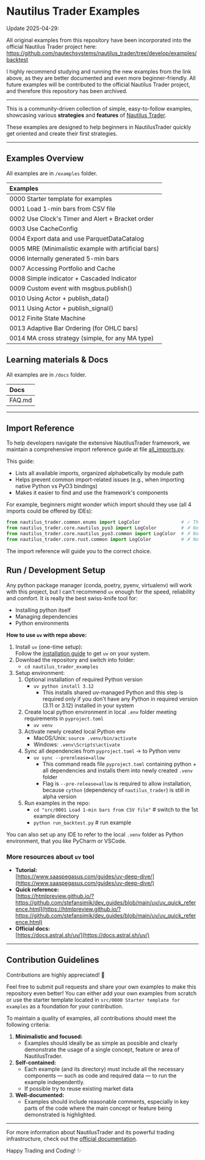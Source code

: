 # Nautilus Trader Examples

Update 2025-04-29:

All original examples from this repository have been incorporated into the official Nautilus Trader project here:
https://github.com/nautechsystems/nautilus_trader/tree/develop/examples/backtest

I highly recommend studying and running the new examples from the link above, as they are better documented and even more beginner-friendly.
All future examples will be contributed to the official Nautilus Trader project, and therefore this repository has been archived.

---

This is a community-driven collection of simple, easy-to-follow examples, showcasing various **strategies**
and **features** of [Nautilus Trader](https://nautilus-trader.github.io/).  

These examples are designed to help beginners in NautilusTrader quickly get oriented and create their first strategies.

---

## Examples Overview

All examples are in `/examples` folder.

| Examples                                             |
|:-----------------------------------------------------|
| 0000 Starter template for examples                   |
| 0001 Load 1-min bars from CSV file                   |
| 0002 Use Clock's Timer and Alert + Bracket order     |
| 0003 Use CacheConfig                                 |
| 0004 Export data and use ParquetDataCatalog          |
| 0005 MRE (Minimalistic example with artificial bars) |
| 0006 Internally generated 5-min bars                 |
| 0007 Accessing Portfolio and Cache                   |
| 0008 Simple indicator + Cascaded Indicator           |
| 0009 Custom event with msgbus.publish()              |
| 0010 Using Actor + publish_data()                    |
| 0011 Using Actor + publish_signal()                  |
| 0012 Finite State Machine                            |
| 0013 Adaptive Bar Ordering (for OHLC bars)           |
| 0014 MA cross strategy (simple, for any MA type)     |

## Learning materials & Docs

All examples are in `/docs` folder.

| Docs                |
|:--------------------|
| FAQ.md |

---

## Import Reference

To help developers navigate the extensive NautilusTrader framework, we maintain a comprehensive import reference
guide at file [all_imports.py](https://github.com/stefansimik/nautilus_trader_examples/blob/main/src/!helpers/all_imports.py). 

This guide:

- Lists all available imports, organized alphabetically by module path
- Helps prevent common import-related issues (e.g., when importing native Python vs PyO3 bindings)
- Makes it easier to find and use the framework's components

For example, beginners might wonder which import should they use (all 4 imports could be offered by IDEs):
```python
from nautilus_trader.common.enums import LogColor               # ✓ This is the right one
from nautilus_trader.core.nautilus_pyo3 import LogColor         # ✗ Not recommended
from nautilus_trader.core.nautilus_pyo3.common import LogColor  # ✗ Not recommended
from nautilus_trader.core.rust.common import LogColor           # ✗ Not recommended
```
The import reference will guide you to the correct choice.

## Run / Development Setup

Any python package manager (conda, poetry, pyenv, virtualenv) will work with this project, but I can't recommend `uv` enough for the speed, reliability and comfort. It is really the best swiss-knife tool for:

- Installing python itself
- Managing dependencies
- Python environments

**How to use `uv` with repo above:**

1. Install `uv` (one-time setup):  
   Follow the [installation guide](https://docs.astral.sh/uv/getting-started/installation/) to get `uv` on your system.
2. Download the repository and switch into folder:
   * `cd nautilus_trader_examples`
3. Setup environment:
   1. Optional installation of required Python version
      * `uv python install 3.12`
         * This installs shared uv-managed Python and this step is required only if you don't have any Python in required version (3.11 or 3.12) installed in your system
   1. Create local python environment in local `.env` folder meeting requirements in `pyproject.toml`
      * `uv venv`
   1. Activate newly created local Python env   
      * MacOS/Unix: `source .venv/bin/activate`
      * Windows: `.venv\Scripts\activate`
   1. Sync all dependencies from `pyproject.toml` -> to Python venv
      * `uv sync --prerelease=allow`  
         * This command reads file `pyproject.toml` containing python + all dependencies and installs them into newly created `.venv` folder
         * Flag is `--pre-release=allow` is required to allow installation, because `cython` (dependency of `nautilus_trader`) is still in alpha version
   1. Run examples in the repo:
      * `cd "src/0001 Load 1-min bars from CSV file"`  # switch to the 1st example directory
      * `python run_backtest.py`                       # run example               

You can also set up any IDE to refer to the local `.venv` folder as Python environment, that you like PyCharm or VSCode.

### More resources about `uv` tool
- **Tutorial:**  
  [https://www.saaspegasus.com/guides/uv-deep-dive/](https://www.saaspegasus.com/guides/uv-deep-dive/)
- **Quick reference:**  
  [https://htmlpreview.github.io/?https://github.com/stefansimik/dev_guides/blob/main/uv/uv_quick_reference.html](https://htmlpreview.github.io/?https://github.com/stefansimik/dev_guides/blob/main/uv/uv_quick_reference.html)
- **Official docs:**  
  [https://docs.astral.sh/uv/](https://docs.astral.sh/uv/)

---

## Contribution Guidelines  

Contributions are highly appreciated! 🚀 

Feel free to submit pull requests and share your own examples to make this repository even better!
You can either add your own examples from scratch or use the starter template located in 
`src/0000 Starter template for examples` as a foundation for your contribution.

To maintain a quality of examples, all contributions should meet the following criteria:  

1. **Minimalistic and focused:**  
   * Examples should ideally be as simple as possible and clearly demonstrate the usage of a single concept, feature or area of NautilusTrader.
2. **Self-contained:**  
   * Each example (and its directory) must include all the necessary components — such as code and required data — to run the example independently. 
   * If possible try to reuse existing market data
3. **Well-documented:**  
   * Examples should include reasonable comments, especially in key parts of the code where the main concept or feature being demonstrated is highlighted.

---

For more information about NautilusTrader and its powerful trading infrastructure, check out the [official documentation](https://nautilus-trader.github.io/).  

Happy Trading and Coding! ✨
